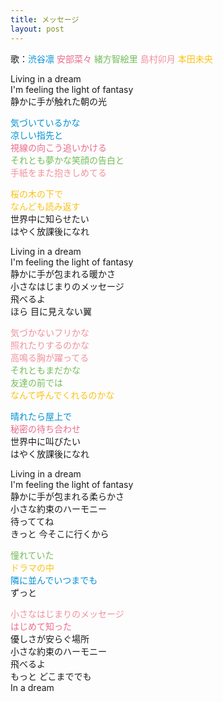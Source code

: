 ```yaml
---
title: メッセージ
layout: post
---
```

歌：<font color="#0390d5">渋谷凛</font> <font color="#eb6b8c">安部菜々</font> <font color="#73bd5a">緒方智絵里</font> <font color="#f1919d">島村卯月</font> <font color="#fac217">本田未央</font>

<p>Living in a dream<br />
I'm feeling the light of fantasy<br />
静かに手が触れた朝の光</p>

<p><font color="#0390d5">気づいているかな<br />
凉しい指先と</font><br />
<font color="#eb6b8c">視線の向こう追いかける</font><br />
<font color="#73bd5a">それとも夢かな笑顔の告白と</font><br />
<font color="#f1919d">手紙をまた抱きしめてる</font></p>

<p><font color="#fac217">桜の木の下で<br />
なんども読み返す</font><br />
世界中に知らせたい<br />
はやく放課後になれ</p>

<p>Living in a dream<br />
I'm feeling the light of fantasy<br />
静かに手が包まれる暖かさ<br />
小さなはじまりのメッセージ<br />
飛べるよ<br />
ほら 目に見えない翼</p>

<p><font color="#f1919d">気づかないフリかな<br />
照れたりするのかな<br />
高鳴る胸が躍ってる</font><br />
<font color="#73bd5a">それともまだかな<br />
友達の前では</font><br />
<font color="#fac217">なんて呼んでくれるのかな</font></p>

<p><font color="#0390d5">晴れたら屋上で</font><br />
<font color="#eb6b8c">秘密の待ち合わせ</font><br />
世界中に叫びたい<br />
はやく放課後になれ</p>

<p>Living in a dream<br />
I'm feeling the light of fantasy<br />
静かに手が包まれる柔らかさ<br />
小さな約束のハーモニー<br />
待っててね<br />
きっと 今そこに行くから</p>

<p><font color="#73bd5a">憧れていた</font><br />
<font color="#fac217">ドラマの中</font><br />
<font color="#0390d5">隣に並んでいつまでも</font><br />
ずっと</p>

<p><font color="#f1919d">小さなはじまりのメッセージ</font><br />
<font color="#eb6b8c">はじめて知った</font><br />
優しさが安らぐ場所<br />
小さな約束のハーモニー<br />
飛べるよ<br />
もっと どこまででも<br />
In a dream</p>